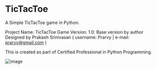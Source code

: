 # TicTacToe
A Simple TicTacToe game in Python.

Project Name: TicTacToe Game
Version: 1.0: Base version by author
Designed by Prakash Srinivasan ( username: Prarvy | e-mail: prarvy@gmail.com )

This is created as part of Certified Professional in Python Programming.

![image](https://github.com/Prarvy/TicTacToe/assets/134375021/cf064089-5991-4947-ac21-c8ec6e6d74bf)

